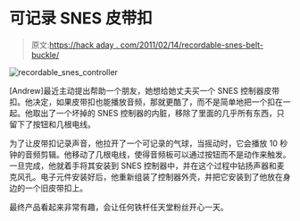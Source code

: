 # 可记录 SNES 皮带扣

> 原文:[https://hack aday . com/2011/02/14/recordable-snes-belt-buckle/](https://hackaday.com/2011/02/14/recordable-snes-belt-buckle/)

![recordable_snes_controller](../Images/cc8c9a3c24bba736a52b74f782940df8.png "recordable_snes_controller")

[Andrew]最近主动提出帮助一个朋友，她想给她丈夫买一个 SNES 控制器皮带扣。他决定，如果皮带扣也能播放音频，那就更酷了，而不是简单地把一个扣在一起。他取出了一个坏掉的 SNES 控制器的内脏，移除了里面的几乎所有东西，只留下了按钮和几根电线。

为了让皮带扣记录声音，他拉开了一个可记录的气球，当摇动时，它会播放 10 秒钟的音频剪辑。他移动了几根电线，使得音频板可以通过按钮而不是动作来触发。一旦完成，他就着手将其安装到 SNES 控制器中，并在这个过程中钻扬声器和麦克风孔。电子元件安装好后，他重新组装了控制器外壳，并把它安装到了他放在身边的一个旧皮带扣上。

最终产品看起来非常有趣，会让任何铁杆任天堂粉丝开心一天。